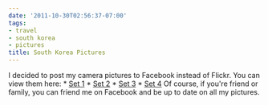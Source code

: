 ```yaml
---
date: '2011-10-30T02:56:37-07:00'
tags:
- travel
- south korea
- pictures
title: South Korea Pictures
---
```


I decided to post my camera pictures to Facebook instead of Flickr. You can view them here: * [Set 1](https://www.facebook.com/media/set/?set=a.10100160570432425.2508932.6400273&type;=1&l;=a98a2ee818) * [Set 2](https://www.facebook.com/media/set/?set=a.10100160585776675.2508934.6400273&type;=1&l;=91440a352f) * [Set 3](https://www.facebook.com/media/set/?set=a.10100160611450225.2508939.6400273&type;=1&l;=c46d1bbb13) * [Set 4](https://www.facebook.com/media/set/?set=a.10100160656065815.2508954.6400273&type;=1&l;=43ed3ef599) Of course, if you're friend or family, you can friend me on Facebook and be up to date on all my pictures.
